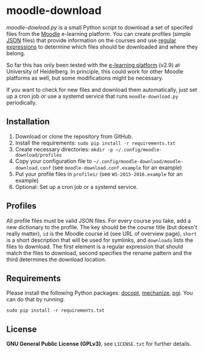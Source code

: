 moodle-download
=======

_moodle-dowload.py_ is a small Python script to download a set of specifed files from the [Moodle](http://moodle.org/) e-learning platform. You can create profiles (simple [JSON](http://en.wikipedia.org/wiki/JSON) files) that provide information on the courses and use [regular expressions](http://en.wikipedia.org/wiki/Regular_expression) to determine which files should be downloaded and where they belong.

So far this has only been tested with the [e-learning platform](http://elearning2.uni-heidelberg.de) (v2.9) at University of Heidelberg. In principle, this could work for other Moodle platforms as well, but some modifications might be necessary.

If you want to check for new files and download them automatically, just set up a cron job or use a systemd service that runs `moodle-download.py` periodically.

Installation
------------

1. Download or clone the repository from GitHub.
2. Install the requirements: `sudo pip install -r requirements.txt`
3. Create necessary directories: `mkdir -p ~/.config/moodle-download/profiles`
4. Copy your configuration file to `~/.config/moodle-download/moodle-download.conf` (see `moodle-download.conf.example` for an example)
5. Put your profile files in `profiles/` (see `WS-2015-2016.example` for an example)
6. Optional: Set up a cron job or a systemd service.

Profiles
------------

All profile files must be valid JSON files. For every course you take, add a new dictionary to the profile. The key should be the course title (but doesn't really matter), `id` is the Moodle course id (see URL of overview page), `short` is a short description that will be used for symlinks, and `downloads` lists the files to download. The first element is a regular expression that should match the files to download, second specifies the rename pattern and the third determines the download location.

Requirements
------------

Please install the following Python packages: [docopt](https://pypi.python.org/pypi/docopt), [mechanize](https://pypi.python.org/pypi/mechanize/), [pgi](https://pypi.python.org/pypi/pgi/). You can do that by running:

`sudo pip install -r requirements.txt`

License
-------

**GNU General Public License (GPLv3)**, see `LICENSE.txt` for further details.
